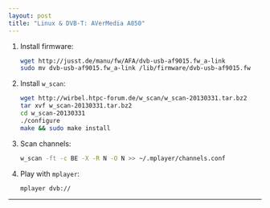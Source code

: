 ```yaml
---
layout: post
title: "Linux & DVB-T: AVerMedia A850"
---
```


1. Install firmware:
   ```bash
   wget http://jusst.de/manu/fw/AFA/dvb-usb-af9015.fw_a-link
   sudo mv dvb-usb-af9015.fw_a-link /lib/firmware/dvb-usb-af9015.fw
   ```
2. Install `w_scan`:
   ```bash
   wget http://wirbel.htpc-forum.de/w_scan/w_scan-20130331.tar.bz2
   tar xvf w_scan-20130331.tar.bz2
   cd w_scan-20130331
   ./configure
   make && sudo make install
   ```
3. Scan channels:
   ```bash
   w_scan -ft -c BE -X -R N -O N >> ~/.mplayer/channels.conf
   ```
4. Play with `mplayer`:
   ```bash
   mplayer dvb://
   ```

---
